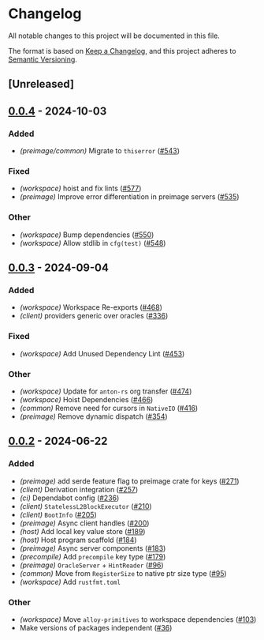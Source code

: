 # Changelog
All notable changes to this project will be documented in this file.

The format is based on [Keep a Changelog](https://keepachangelog.com/en/1.0.0/),
and this project adheres to [Semantic Versioning](https://semver.org/spec/v2.0.0.html).

## [Unreleased]

## [0.0.4](https://github.com/soonlabs/kona/compare/kona-preimage-v0.0.3...kona-preimage-v0.0.4) - 2024-10-03

### Added

- *(preimage/common)* Migrate to `thiserror` ([#543](https://github.com/soonlabs/kona/pull/543))

### Fixed

- *(workspace)* hoist and fix lints ([#577](https://github.com/soonlabs/kona/pull/577))
- *(preimage)* Improve error differentiation in preimage servers ([#535](https://github.com/soonlabs/kona/pull/535))

### Other

- *(workspace)* Bump dependencies ([#550](https://github.com/soonlabs/kona/pull/550))
- *(workspace)* Allow stdlib in `cfg(test)` ([#548](https://github.com/soonlabs/kona/pull/548))

## [0.0.3](https://github.com/anton-rs/kona/compare/kona-preimage-v0.0.2...kona-preimage-v0.0.3) - 2024-09-04

### Added
- *(workspace)* Workspace Re-exports ([#468](https://github.com/anton-rs/kona/pull/468))
- *(client)* providers generic over oracles ([#336](https://github.com/anton-rs/kona/pull/336))

### Fixed
- *(workspace)* Add Unused Dependency Lint ([#453](https://github.com/anton-rs/kona/pull/453))

### Other
- *(workspace)* Update for `anton-rs` org transfer ([#474](https://github.com/anton-rs/kona/pull/474))
- *(workspace)* Hoist Dependencies ([#466](https://github.com/anton-rs/kona/pull/466))
- *(common)* Remove need for cursors in `NativeIO` ([#416](https://github.com/anton-rs/kona/pull/416))
- *(preimage)* Remove dynamic dispatch ([#354](https://github.com/anton-rs/kona/pull/354))

## [0.0.2](https://github.com/anton-rs/kona/compare/kona-preimage-v0.0.1...kona-preimage-v0.0.2) - 2024-06-22

### Added
- *(preimage)* add serde feature flag to preimage crate for keys ([#271](https://github.com/anton-rs/kona/pull/271))
- *(client)* Derivation integration ([#257](https://github.com/anton-rs/kona/pull/257))
- *(ci)* Dependabot config ([#236](https://github.com/anton-rs/kona/pull/236))
- *(client)* `StatelessL2BlockExecutor` ([#210](https://github.com/anton-rs/kona/pull/210))
- *(client)* `BootInfo` ([#205](https://github.com/anton-rs/kona/pull/205))
- *(preimage)* Async client handles ([#200](https://github.com/anton-rs/kona/pull/200))
- *(host)* Add local key value store ([#189](https://github.com/anton-rs/kona/pull/189))
- *(host)* Host program scaffold ([#184](https://github.com/anton-rs/kona/pull/184))
- *(preimage)* Async server components ([#183](https://github.com/anton-rs/kona/pull/183))
- *(precompile)* Add `precompile` key type ([#179](https://github.com/anton-rs/kona/pull/179))
- *(preimage)* `OracleServer` + `HintReader` ([#96](https://github.com/anton-rs/kona/pull/96))
- *(common)* Move from `RegisterSize` to native ptr size type ([#95](https://github.com/anton-rs/kona/pull/95))
- *(workspace)* Add `rustfmt.toml`

### Other
- *(workspace)* Move `alloy-primitives` to workspace dependencies ([#103](https://github.com/anton-rs/kona/pull/103))
- Make versions of packages independent ([#36](https://github.com/anton-rs/kona/pull/36))
